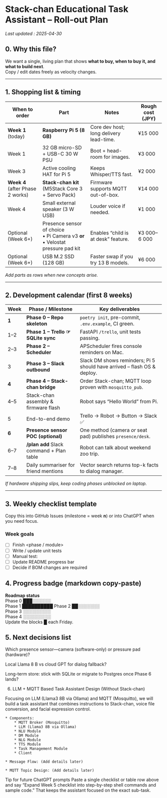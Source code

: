 # Stack-chan Educational Task Assistant – Roll-out Plan  
_Last updated : 2025-04-30_

## 0. Why this file?
We want a single, living plan that shows **what to buy, when to buy it, and what to build next**.  
Copy / edit dates freely as velocity changes.

---

## 1. Shopping list & timing

| When to order | Part | Notes | Rough cost (JPY) |
|---------------|------|-------|------------------|
| **Week 1** (today) | **Raspberry Pi 5 (8 GB)** | Core dev host; long delivery lead-time. | ¥15 000 |
| Week 1 | 32 GB micro-SD + USB-C 30 W PSU | Boot + head-room for images. | ¥3 000 |
| Week 3 | Active cooling HAT for Pi 5 | Keeps Whisper/TTS fast. | ¥2 000 |
| **Week 4** (after Phase 2 works) | **Stack-chan kit** (M5Stack Core 3 + Servo Pack) | Firmware supports MQTT out-of-box. | ¥14 000 |
| Week 4 | Small external speaker (3 W USB) | Louder voice if needed. | ¥1 000 |
| Optional (Week 6+) | Presence sensor of choice<br>  • Pi Camera v3 **or**<br>  • Velostat pressure pad kit | Enables “child is at desk” feature. | ¥3 000–6 000 |
| Optional (Week 6+) | USB M.2 SSD (128 GB) | Faster swap if you try 13 B models. | ¥6 000 |

*Add parts as rows when new concepts arise.*

---

## 2. Development calendar (first 8 weeks)

| Week | Phase / Milestone | Key deliverables |
|------|------------------|------------------|
| **1** | **Phase 0 – Repo skeleton** | `poetry init`, pre-commit, `.env.example`, CI green. |
| 1–2 | **Phase 1 – Trello ☞ SQLite sync** | FastAPI `/trello`, unit tests passing. |
| 2–3 | **Phase 2 – Scheduler** | APScheduler fires console reminders on Mac. |
| 3 | **Phase 3 – Slack outbound** | Slack DM shows reminders; Pi 5 should have arrived – flash OS & deploy. |
| **4** | **Phase 4 – Stack-chan bridge** | Order Stack-chan; MQTT loop proven with `mosquitto_pub`. |
| 4–5 | Stack-chan assembly & firmware flash | Robot says “Hello World” from Pi. |
| 5 | End-to-end demo | Trello → Robot → Button → Slack ✅ |
| **6** | **Presence sensor POC (optional)** | One method (camera _or_ seat pad) publishes `presence/desk`. |
| 6–7 | **/plan add** Slack command + Plan table | Robot can talk about weekend zoo trip. |
| 7–8 | Daily summariser for friend mentions | Vector search returns top-k facts to dialog manager. |

_If hardware shipping slips, keep coding phases unblocked on laptop._

---

## 3. Weekly checklist template

Copy this into GitHub Issues (milestone = week **n**) or into ChatGPT when you need focus.

### Week <N> goals
- [ ] Finish <phase / module>
- [ ] Write / update unit tests
- [ ] Manual test: <scenario>
- [ ] Update README progress bar
- [ ] Decide if BOM changes are required

## 4. Progress badge (markdown copy-paste)

**Roadmap status**  
Phase 0 ███░░░░░░  
Phase 1 ██████████
Phase 2 ██░░░░░░░  
Phase 3 ░░░░░░░░░  
Phase 4 ░░░░░░░░░  
Update the blocks █ each Friday.

## 5. Next decisions list
Which presence sensor—camera (software-only) or pressure pad (hardware)?

Local Llama 8 B vs cloud GPT for dialog fallback?

Long-term store: stick with SQLite or migrate to Postgres once Phase 6 lands?


6. LLM + MQTT Based Task Assistant Design (Without Stack-chan)

Focusing on LLM (Llama3 8B via Ollama) and MQTT (Mosquitto), we will build a task assistant that combines
instructions to Stack-chan, voice file conversion, and facial expression control.

    * Components:
        * MQTT Broker (Mosquitto)
        * LLM (Llama3 8B via Ollama)
        * NLU Module
        * DM Module
        * NLG Module
        * TTS Module
        * Task Management Module
        * Client

    * Message Flow: (Add details later)

    * MQTT Topic Design: (Add details later)

Tip for future ChatGPT prompts
Paste a single checklist or table row above and say
“Expand Week 5 checklist into step-by-step shell commands and sample code.”
That keeps the assistant focused on the exact sub-task.
```

